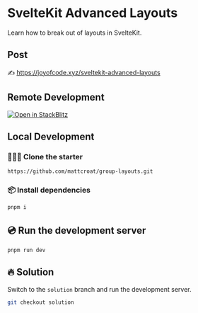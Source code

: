# SvelteKit Advanced Layouts

Learn how to break out of layouts in SvelteKit.

## Post

✍️ https://joyofcode.xyz/sveltekit-advanced-layouts

## Remote Development

[![Open in StackBlitz](https://developer.stackblitz.com/img/open_in_stackblitz.svg)](https://stackblitz.com/github/joysofcode/advanced-layouts)

## Local Development

### 🧑‍🤝‍🧑 Clone the starter

```sh
https://github.com/mattcroat/group-layouts.git
```

### 📦️ Install dependencies

```sh
pnpm i
```

## 💿️ Run the development server

```sh
pnpm run dev
```

## 🔥 Solution

Switch to the `solution` branch and run the development server.

```sh
git checkout solution
```
